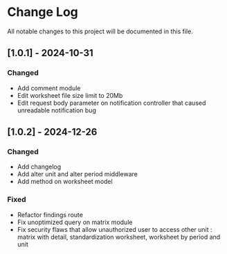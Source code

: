 # Change Log
All notable changes to this project will be documented in this file.
 
## [1.0.1] - 2024-10-31

### Changed
- Add comment module
- Edit worksheet file size limit to 20Mb
- Edit request body parameter on notification controller that caused unreadable notification bug

## [1.0.2] - 2024-12-26

### Changed
- Add changelog
- Add alter unit and alter period middleware
- Add method on worksheet model

### Fixed
- Refactor findings route
- Fix unoptimized query on matrix module
- Fix security flaws that allow unauthorized user to access other unit : matrix with detail, standardization worksheet, worksheet by period and unit


 
